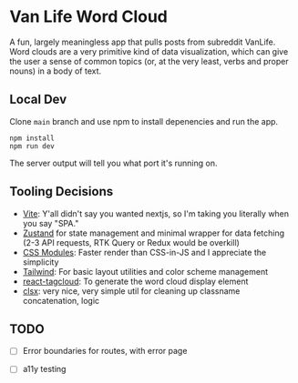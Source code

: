 # Van Life Word Cloud

A fun, largely meaningless app that pulls posts from subreddit VanLife. Word clouds are a very primitive kind of data visualization, which can give the user a sense of common topics (or, at the very least, verbs and proper nouns) in a body of text.

## Local Dev

Clone `main` branch and use npm to install depenencies and run the app.

```
npm install
npm run dev
```
The server output will tell you what port it's running on.

## Tooling Decisions

- [Vite](https://vite.dev/): Y'all didn't say you wanted nextjs, so I'm taking you literally when you say "SPA."
- [Zustand](https://zustand.docs.pmnd.rs/getting-started/introduction) for state management and minimal wrapper for data fetching (2-3 API requests, RTK Query or Redux would be overkill)
- [CSS Modules](https://github.com/css-modules/css-modules): Faster render than CSS-in-JS and I appreciate the simplicity
- [Tailwind](https://tailwindcss.com/): For basic layout utilities and color scheme management
- [react-tagcloud](https://github.com/madox2/react-tagcloud): To generate the word cloud display element
- [clsx](https://github.com/lukeed/clsx): very nice, very simple util for cleaning up classname concatenation, logic

## TODO

- [ ] Error boundaries for routes, with error page
- [ ] a11y testing

